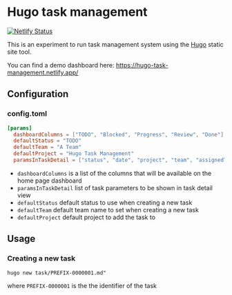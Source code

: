 # Hugo task management

[![Netlify Status](https://api.netlify.com/api/v1/badges/0b3440bc-a273-493c-b081-b602f7bf741c/deploy-status)](https://app.netlify.com/sites/hugo-task-management/deploys)

This is an experiment to run task management system using the [Hugo](https://gohugo.io/) static site tool.

You can find a demo dashboard here: https://hugo-task-management.netlify.app/

## Configuration

### config.toml

```toml
[params]
  dashboardColumns = ["TODO", "Blocked", "Progress", "Review", "Done"]
  defaultStatus = "TODO"
  defaultTeam = "A Team"
  defaultProject = "Hugo Task Management"
  paramsInTaskDetail = ["status", "date", "project", "team", "assignedTo", "tags", "completedAt"]
```

* `dashboardColumns` is a list of the columns that will be available on the home page dashboard
* `paramsInTaskDetail` list of task parameters to be shown in task detail view
* `defaultStatus` default status to use when creating a new task
* `defaultTeam` default team name to set when creating a new task
* `defaultProject` default project to add the task to

## Usage

### Creating a new task

```
hugo new task/PREFIX-0000001.md"
```
where `PREFIX-0000001` is the the identifier of the task
